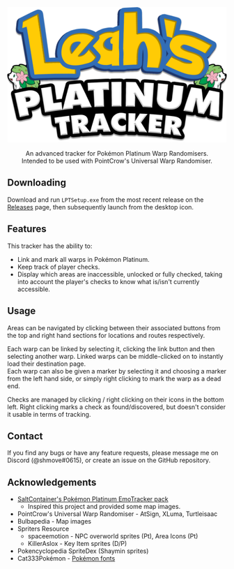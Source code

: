<p align="center"><img src="https://github.com/shmove/LeahsPlatinumTracker/blob/master/Resources/Pictures/Logo.png" width="600"></p>
<p align="center">An advanced tracker for Pokémon Platinum Warp Randomisers.<br />Intended to be used with PointCrow's Universal Warp Randomiser.</p>

## Downloading
Download and run `LPTSetup.exe` from the most recent release on the [Releases](https://github.com/shmove/LeahsPlatinumTracker/releases) page, then subsequently launch from the desktop icon.

## Features
This tracker has the ability to:
- Link and mark all warps in Pokémon Platinum.
- Keep track of player checks.
- Display which areas are inaccessible, unlocked or fully checked, taking into account the player's checks to know what is/isn't currently accessible.

## Usage
Areas can be navigated by clicking between their associated buttons from the top and right hand sections for locations and routes respectively.	
<!--**Grey** areas are considered inaccessible to the player, **blue** areas contain warps that haven't been checked yet, **yellow** areas contain warps blocked by a Check-Lock marker, and **green** areas are considered fully checked for what is currently accessible. **Darker green** areas signify an area that is completely checked of all of its warps.-->

Each warp can be linked by selecting it, clicking the link button and then selecting another warp. Linked warps can be middle-clicked on to instantly load their destination page. <br />
Each warp can also be given a marker by selecting it and choosing a marker from the left hand side, or simply right clicking to mark the warp as a dead end.

<!--Markers selected from the upper section are considered as 'Check-Locks' to the tracker, and an area won't display as completed unless the associated warps are linked, or have their markers changed to one from the lower section.-->

Checks are managed by clicking / right clicking on their icons in the bottom left. 
Right clicking marks a check as found/discovered, but doesn't consider it usable in terms of tracking. <!--(for example; marking surf and gym 5 as discovered won't unlock any sections of the map, but once they are both marked as unlocked, sections blocked by a surf check will open up.)-->

## Contact
If you find any bugs or have any feature requests, please message me on Discord (@shmove#0615), or create an issue on the GitHub repository.

## Acknowledgements
- [SaltContainer's Pokémon Platinum EmoTracker pack](https://github.com/SaltContainer/PokemonPlatinumMapRandoTracker)
	- Inspired this project and provided some map images.
- PointCrow's Universal Warp Randomiser - AtSign, XLuma, Turtleisaac
- Bulbapedia - Map images
- Spriters Resource
	- spaceemotion - NPC overworld sprites (Pt), Area Icons (Pt)
	- KillerAslox - Key Item sprites (D/P)
- Pokencyclopedia SpriteDex (Shaymin sprites)
- Cat333Pokémon - [Pokémon fonts](http://www.victoryroad.net/showthread.php?t=1507)
